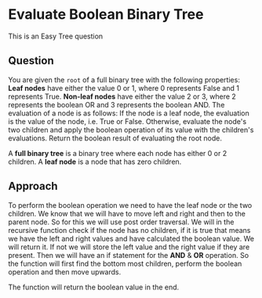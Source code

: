 # Evaluate Boolean Binary Tree
This is an Easy Tree question

## Question
You are given the `root` of a full binary tree with the following properties:
**Leaf nodes** have either the value 0 or 1, where 0 represents False and 1 represents True.
**Non-leaf nodes** have either the value 2 or 3, where 2 represents the boolean OR and 3 represents the boolean AND.
The evaluation of a node is as follows:
If the node is a leaf node, the evaluation is the value of the node, i.e. True or False.
Otherwise, evaluate the node's two children and apply the boolean operation of its value with the children's evaluations.
Return the boolean result of evaluating the root node.

A **full binary tree** is a binary tree where each node has either 0 or 2 children.
A **leaf node** is a node that has zero children.

## Approach
To perform the boolean operation we need to have the leaf node or the two children. We know that we will have to move left and right and then to the parent node.
So for this we will use post order traversal. We will in the recursive function check if the node has no children, if it is true that means we have the left and right values and have calculated the boolean value. We will return it.
If not we will store the left value and the right value if they are present. Then we will have an if statement for the **AND** & **OR** operation.
So the function will first find the bottom most children, perform the boolean operation and then move upwards.

The function will return the boolean value in the end.
